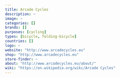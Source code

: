 ```yaml
---
title: Arcade Cycles
description: ~
image: ~
categories: []
brands: []
purposes: [cycling]
types: [bicycle, folding-bicycle]
countries: []
logo: ~
website: "http://www.arcadecycles.eu"
shop: "http://www.arcadecycles.eu"
store-finder: ~
about: "http://www.arcadecycles.eu/about/"
wiki: "https://en.wikipedia.org/wiki/Arcade Cycles"
---
```

